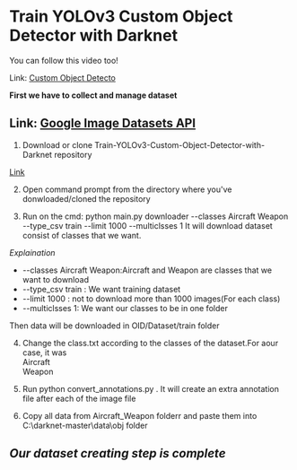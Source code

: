 # Train YOLOv3 Custom Object Detector with Darknet 

You can follow this video too!

Link: [Custom Object Detecto](https://www.youtube.com/watch?v=zJDUhGL26iU&t=270s&ab_channel=TheAIGuy)

**First we have to collect and manage dataset**

Link: [Google Image Datasets API](https://storage.googleapis.com/openimages/web/visualizer/index.html?set=train&type=segmentation&r=false&c=%2Fm%2F05r5c)
---
1. Download or clone Train-YOLOv3-Custom-Object-Detector-with-Darknet repository

[Link](https://github.com/Siyamdiuswe/Train-YOLOv3-Custom-Object-Detector-with-Darknet)

2. Open command prompt from the directory where you've donwloaded/cloned the repository

3. Run on the cmd: python main.py downloader --classes Aircraft Weapon --type_csv train --limit 1000 --multiclsses 1
It will download dataset consist of classes that we want.

*Explaination*
- --classes Aircraft Weapon:Aircraft and Weapon are classes that we want to download 
- --type_csv train : We want training dataset
- --limit 1000 : not to download more than 1000 images(For each class)
- --multiclsses 1: We want our classes to be in one folder

Then data will be downloaded in OID/Dataset/train folder

4. Change the class.txt according to the classes of the dataset.For aour case, it was <br>Aircraft<br>Weapon

5. Run python convert_annotations.py . It will create an extra annotation file after each of the image file

6. Copy all data from Aircraft_Weapon folderr and paste them into C:\darknet-master\data\obj folder

*Our dataset creating step is complete*
---
